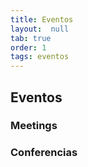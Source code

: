 ```yaml
---
title: Eventos
layout:  null
tab: true
order: 1
tags: eventos
---
```


## Eventos

### Meetings

### Conferencias
